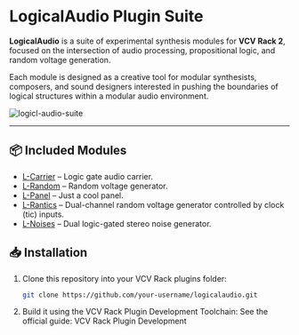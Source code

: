 # LogicalAudio Plugin Suite

**LogicalAudio** is a suite of experimental synthesis modules for **VCV Rack 2**, focused on the intersection of audio processing, propositional logic, and random voltage generation.

Each module is designed as a creative tool for modular synthesists, composers, and sound designers interested in pushing the boundaries of logical structures within a modular audio environment.

![logicl-audio-suite](https://github.com/user-attachments/assets/dc47f6f6-ea84-4129-adf3-fb9836ba96c5)


---

## 📦 Included Modules

- [L-Carrier](docs/L-Carrier.md) – Logic gate audio carrier.
- [L-Random](docs/L-Random.md) – Random voltage generator.
- [L-Panel](docs/L-Panel.md) – Just a cool panel.
- [L-Rantics](docs/L-Rantics.md) – Dual-channel random voltage generator controlled by clock (tic) inputs.
- [L-Noises](docs/L-Noises.md) – Dual logic-gated stereo noise generator.



## 📥 Installation

1. Clone this repository into your VCV Rack plugins folder:
   ```bash
   git clone https://github.com/your-username/logicalaudio.git
   ```

2. Build it using the VCV Rack Plugin Development Toolchain:
   See the official guide: VCV Rack Plugin Development

